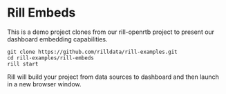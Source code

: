# Rill Embeds

This is a demo project clones from our rill-openrtb project to present our dashboard embedding capabilities. 

```
git clone https://github.com/rilldata/rill-examples.git
cd rill-examples/rill-embeds
rill start
```

Rill will build your project from data sources to dashboard and then launch in a new browser window.

